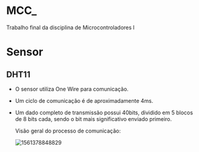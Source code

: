 # MCC_
Trabalho final da disciplina de Microcontroladores I



# Sensor

## DHT11

- O sensor utiliza One Wire para comunicação.

- Um ciclo de comunicação é de aproximadamente 4ms.

- Um dado completo de transmissão possui 40bits, dividido em 5 blocos de 8 bits cada, sendo o bit mais significativo enviado primeiro.

  

  Visão geral do processo de comunicação:

  ![1561378848829](C:\Users\User\AppData\Roaming\Typora\typora-user-images\1561378848829.png)

  